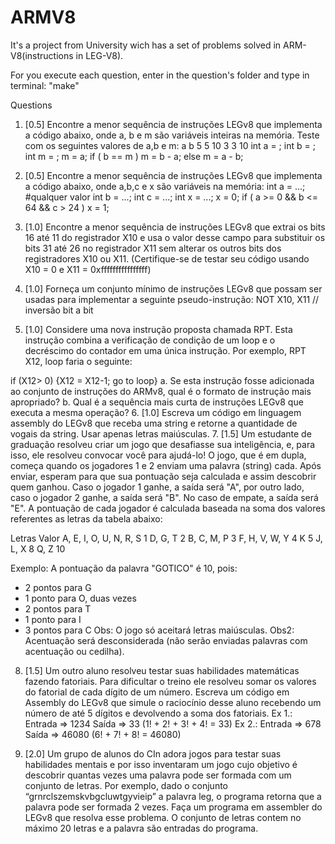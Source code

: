 # ARMV8

It's a project from University wich has a set of problems solved in ARM-V8(instructions in LEG-V8).

For you execute each question, enter in the question's folder and type in terminal: "make"

Questions

1. [0.5] Encontre a menor sequência de instruções LEGv8 que implementa a código abaixo,
onde a, b e m são variáveis inteiras na memória. Teste com os seguintes valores de a,b
e m:
a b
5 5
10 3
3 10
int a = ;
int b = ;
int m = ;
m = a;
if ( b == m )
m = b - a;
else
m = a - b;

2. [0.5] Encontre a menor sequência de instruções LEGv8 que implementa a código abaixo,
onde a,b,c e x são variáveis na memória:
int a = ...; #qualquer valor
int b = ...;
int c = ...;
int x = ...;
x = 0;
if ( a >= 0 && b <= 64 && c > 24 )
x = 1;

3. [1.0] Encontre a menor sequência de instruções LEGv8 que extrai os bits 16 até 11 do
registrador X10 e usa o valor desse campo para substituir os bits 31 até 26 no registrador
X11 sem alterar os outros bits dos registradores X10 ou X11.
(Certifique-se de testar seu código usando X10 = 0 e X11 = 0xffffffffffffffff)
4. [1.0] Forneça um conjunto mínimo de instruções LEGv8 que possam ser usadas para
implementar a seguinte pseudo-instrução: NOT X10, X11 // inversão bit a bit
5. [1.0] Considere uma nova instrução proposta chamada RPT. Esta instrução combina a
verificação de condição de um loop e o decréscimo do contador em uma única instrução.
Por exemplo, RPT X12, loop faria o seguinte:

if (X12> 0) {X12 = X12-1; go to loop}
a. Se esta instrução fosse adicionada ao conjunto de instruções do ARMv8, qual é o
formato de instrução mais apropriado?
b. Qual é a sequência mais curta de instruções LEGv8 que executa a mesma
operação?
6. [1.0] Escreva um código em linguagem assembly do LEGv8 que receba uma string e
retorne a quantidade de vogais da string. Usar apenas letras maiúsculas.
7. [1.5] Um estudante de graduação resolveu criar um jogo que desafiasse sua
inteligência, e, para isso, ele resolveu convocar você para ajudá-lo! O jogo, que é em
dupla, começa quando os jogadores 1 e 2 enviam uma palavra (string) cada. Após
enviar, esperam para que sua pontuação seja calculada e assim descobrir quem
ganhou. Caso o jogador 1 ganhe, a saída será "A", por outro lado, caso o jogador 2
ganhe, a saída será "B". No caso de empate, a saída será "E".
A pontuação de cada jogador é calculada baseada na soma dos valores referentes as
letras da tabela abaixo:

Letras Valor
A, E, I, O, U, N, R, S 1
D, G, T 2
B, C, M, P 3
F, H, V, W, Y 4
K 5
J, L, X 8
Q, Z 10

Exemplo:
A pontuação da palavra "GOTICO" é 10, pois:
- 2 pontos para G
- 1 ponto para O, duas vezes
- 2 pontos para T
- 1 ponto para I
- 3 pontos para C
Obs: O jogo só aceitará letras maiúsculas.
Obs2: Acentuação será desconsiderada (não serão enviadas palavras com
acentuação ou cedilha).
8. [1.5] Um outro aluno resolveu testar suas habilidades matemáticas fazendo fatoriais.
Para dificultar o treino ele resolveu somar os valores do fatorial de cada dígito de um
número. Escreva um código em Assembly do LEGv8 que simule o raciocínio desse
aluno recebendo um número de até 5 dígitos e devolvendo a soma dos fatoriais.
Ex 1.: Entrada => 1234
Saída => 33 (1! + 2! + 3! + 4! = 33)
Ex 2.: Entrada => 678
Saída => 46080 (6! + 7! + 8! = 46080)

9. [2.0] Um grupo de alunos do CIn adora jogos para testar suas habilidades mentais e
por isso inventaram um jogo cujo objetivo é descobrir quantas vezes uma palavra pode
ser formada com um conjunto de letras. Por exemplo, dado o conjunto
“grnrclszemskvbgcluwtgyvieip” a palavra leg, o programa retorna que a palavra pode
ser formada 2 vezes. Faça um programa em assembler do LEGv8 que resolva esse
problema. O conjunto de letras contem no máximo 20 letras e a palavra são entradas
do programa.